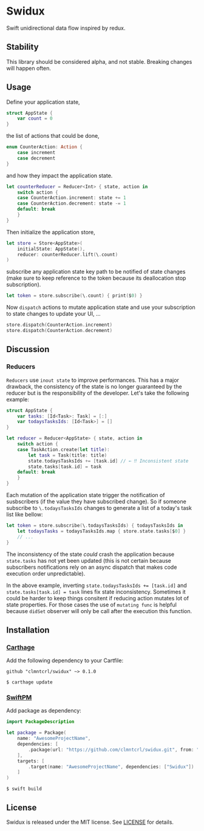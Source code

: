 # Swidux

Swift unidirectional data flow inspired by redux.

## Stability

This library should be considered alpha, and not stable. Breaking changes will happen often.

## Usage

Define your application state,

```swift
struct AppState {
    var count = 0
}
```

the list of actions that could be done,

```swift
enum CounterAction: Action {
    case increment
    case decrement
}
```

and how they impact the application state.

```swift
let counterReducer = Reducer<Int> { state, action in
    switch action {
    case CounterAction.increment: state += 1
    case CounterAction.decrement: state -= 1
    default: break
    }
}
```

Then initialize the application store,

```swift
let store = Store<AppState>(
    initialState: AppState(),
    reducer: counterReducer.lift(\.count)
)
```

subscribe any application state key path to be notified of state changes (make sure to keep reference to the token because its deallocation stop subscription).

```swift
let token = store.subscribe(\.count) { print($0) }
```

Now `dispatch` actions to mutate application state and use your subscription to state changes to update your UI, ...

```swift
store.dispatch(CounterAction.increment)
store.dispatch(CounterAction.decrement)
```

## Discussion

### Reducers

`Reducers` use `inout state` to improve performances. This has a major drawback, the consistency of the state is no longer guaranteed by the reducer but is the responsibility of the developer. Let's take the following example:

```swift
struct AppState {
    var tasks: [Id<Task>: Task] = [:]
    var todaysTasksIds: [Id<Task>] = []
}

let reducer = Reducer<AppState> { state, action in
    switch action {
    case TaskAction.create(let title):
        let task = Task(title: title)
        state.todaysTasksIds += [task.id] // ← ‼️ Inconsistent state
        state.tasks[task.id] = task
    default: break
    }
}
```

Each mutation of the application state trigger the notification of susbscribers (if the value they have subscribed change). So if someone subscribe to `\.todaysTasksIds` changes to generate a list of a today's task list like bellow:

```swift
let token = store.subscribe(\.todaysTasksIds) { todaysTasksIds in 
    let todaysTasks = todaysTasksIds.map { store.state.tasks[$0] }
    // ...
}
```

The inconsistency of the state _could_ crash the application because `state.tasks` has not yet been updated (this is not certain because subscribers notifications rely on an async dispatch that makes code execution order unpredictable).

In the above example, inverting `state.todaysTasksIds += [task.id]` and `state.tasks[task.id] = task` lines fix state inconsistency. Sometimes it could be harder to keep things consitent if reducing action mutates lot of state properties. For those cases the use of `mutating func` is helpful because `didSet` observer will only be call after the execution this function.

## Installation

### [Carthage](https://github.com/Carthage/Carthage)

Add the following dependency to your Cartfile:

```
github "clmntcrl/swidux" ~> 0.1.0
```

```
$ carthage update
```


### [SwiftPM](https://github.com/apple/swift-package-manager)

Add package as dependency:

```swift
import PackageDescription

let package = Package(
    name: "AwesomeProjectName",
    dependencies: [
        .package(url: "https://github.com/clmntcrl/swidux.git", from: "0.1.0"),
    ],
    targets: [
        .target(name: "AwesomeProjectName", dependencies: ["Swidux"])
    ]
)
```

```
$ swift build
```


## License

Swidux is released under the MIT license. See [LICENSE](LICENSE) for details.
